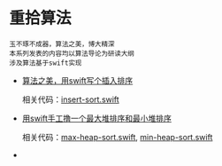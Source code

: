 # 重拾算法

	玉不琢不成器，算法之美，博大精深
	本系列发表的内容均以算法导论为研读大纲
	涉及算法基于swift实现


* [算法之美，用swift写个插入排序](http://avenwu.net/2016/03/25/insert-sort-with-swift/)

	相关代码：[insert-sort.swift](insert-sort.swift)
* [用swift手工撸一个最大堆排序和最小堆排序](http://avenwu.net/2016/03/23/heap-sort-with-swift/)

	相关代码：[max-heap-sort.swift](max-heap-sort.swift), [min-heap-sort.swift](min-heap-sort.swift)
	
* 
 